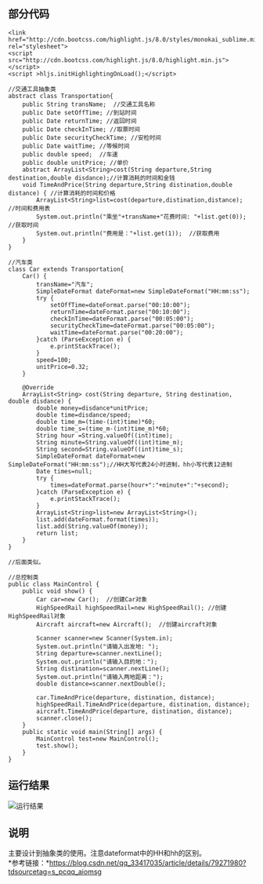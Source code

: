 ## 部分代码 ##
	<link href="http://cdn.bootcss.com/highlight.js/8.0/styles/monokai_sublime.min.css" rel="stylesheet">  
	<script src="http://cdn.bootcss.com/highlight.js/8.0/highlight.min.js"></script>  
	<script >hljs.initHighlightingOnLoad();</script>  
	
	//交通工具抽象类
	abstract class Transportation{
		public String transName;  //交通工具名称
		public Date setOffTime; //到站时间
		public Date returnTime; //返回时间
		public Date checkInTime; //取票时间
		public Date securityCheckTime; //安检时间
		public Date waitTime; //等候时间
		public double speed;  //车速
		public double unitPrice; //单价
		abstract ArrayList<String>cost(String departure,String destination,double disdance);//计算消耗的时间和金钱
		void TimeAndPrice(String departure,String distination,double distance) { //计算消耗的时间和价格
			ArrayList<String>list=cost(departure,distination,distance);  //时间和费用表
			System.out.println("乘坐"+transName+"花费时间: "+list.get(0)); //获取时间
			System.out.println("费用是："+list.get(1));  //获取费用
		}  
	}
	
	//汽车类
	class Car extends Transportation{
		Car() {
			transName="汽车";
			SimpleDateFormat dateFormat=new SimpleDateFormat("HH:mm:ss");
			try {
				setOffTime=dateFormat.parse("00:10:00");
				returnTime=dateFormat.parse("00:10:00");
				checkInTime=dateFormat.parse("00:05:00");
				securityCheckTime=dateFormat.parse("00:05:00");
				waitTime=dateFormat.parse("00:20:00");
			}catch (ParseException e) {
				e.printStackTrace();
			}
			speed=100;
			unitPrice=0.32;
		}
	
		@Override
		ArrayList<String> cost(String departure, String destination, double disdance) {
			double money=disdance*unitPrice;
			double time=disdance/speed;
			double time_m=(time-(int)time)*60;
			double time_s=(time_m-(int)time_m)*60;
			String hour =String.valueOf((int)time);
			String minute=String.valueOf((int)time_m);
			String second=String.valueOf((int)time_s);
			SimpleDateFormat dateFormat=new SimpleDateFormat("HH:mm:ss");//HH大写代表24小时进制，hh小写代表12进制
			Date times=null;
			try {
				times=dateFormat.parse(hour+":"+minute+":"+second);
			}catch (ParseException e) {
				e.printStackTrace();
			}
			ArrayList<String>list=new ArrayList<String>();
			list.add(dateFormat.format(times));
			list.add(String.valueOf(money));
			return list;
		}
	}
	
	//后面类似。
	
	//总控制类
	public class MainControl {
		public void show() {
			Car car=new Car();  //创建Car对象
			HighSpeedRail highSpeedRail=new HighSpeedRail(); //创建HighSpeedRail对象
			Aircraft aircraft=new Aircraft();  //创建aircraft对象
			
			Scanner scanner=new Scanner(System.in);
			System.out.println("请输入出发地: ");
			String departure=scanner.nextLine();
			System.out.println("请输入目的地：");
			String distination=scanner.nextLine();
			System.out.println("请输入两地距离：");
			double distance=scanner.nextDouble();
			
			car.TimeAndPrice(departure, distination, distance);
			highSpeedRail.TimeAndPrice(departure, distination, distance);
			aircraft.TimeAndPrice(departure, distination, distance);
			scanner.close();
		}
		public static void main(String[] args) {
			MainControl test=new MainControl();
			test.show();
		}
	}

## 运行结果 ##
![运行结果](https://i.imgur.com/UKAHvfl.png)
## 说明 ##
主要设计到抽象类的使用。注意dateformat中的HH和hh的区别。  
*参考链接：*https://blog.csdn.net/qq_33417035/article/details/79271980?tdsourcetag=s_pcqq_aiomsg